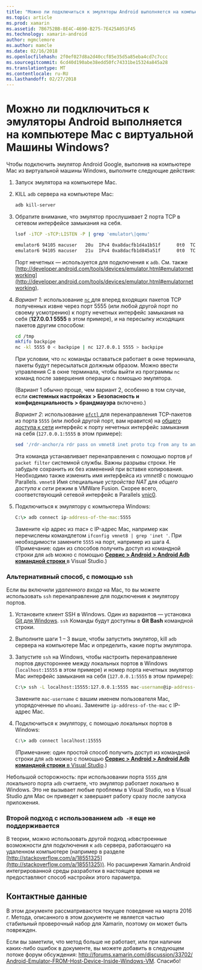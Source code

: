 ```yaml
---
title: "Можно ли подключиться к эмуляторы Android выполняется на компьютере Mac с виртуальной Машины Windows?"
ms.topic: article
ms.prod: xamarin
ms.assetid: 7B6752BB-8E4C-4690-B275-7E425A051F45
ms.technology: xamarin-android
author: mgmclemore
ms.author: mamcle
ms.date: 02/16/2018
ms.openlocfilehash: 2f0ef027d8a2d40ccf85e35d5a85eba4cd7c7ccc
ms.sourcegitcommit: 6cd40d190abe38edd50fc74331be15324a845a28
ms.translationtype: MT
ms.contentlocale: ru-RU
ms.lasthandoff: 02/27/2018
---
```

# <a name="is-it-possible-to-connect-to-android-emulators-running-on-a-mac-from-a-windows-vm"></a>Можно ли подключиться к эмуляторы Android выполняется на компьютере Mac с виртуальной Машины Windows?

Чтобы подключить эмулятор Android Google, выполнив на компьютере Mac из виртуальной машины Windows, выполните следующие действия:

1.  Запуск эмулятора на компьютере Mac.

2.  KILL `adb` сервера на компьютере Mac:

    ```bash
    adb kill-server
    ```

3.  Обратите внимание, что эмулятор прослушивает 2 порта TCP в сетевом интерфейсе замыкания на себя.

    ```bash
    lsof -iTCP -sTCP:LISTEN -P | grep 'emulator\|qemu'

    emulator6 94105 macuser   20u  IPv4 0xa8dacfb1d4a1b51f      0t0  TCP localhost:5555 (LISTEN)
    emulator6 94105 macuser   21u  IPv4 0xa8dacfb1d845a51f      0t0  TCP localhost:5554 (LISTEN)
    ```

    Порт нечетных — используется для подключения к `adb`. См. также [http://developer.android.com/tools/devices/emulator.html#emulatornetworking](http://developer.android.com/tools/devices/emulator.html#emulatornetworking).

4.  _Вариант 1_: использование [ `nc` ](https://developer.apple.com/library/mac/documentation/Darwin/Reference/ManPages/man1/nc.1.html) для вперед входящих пакетов TCP полученных извне через порт 5555 (или любой другой порт по своему усмотрению) к порту нечетных интерфейс замыкания на себя (**127.0.0.1 5555** в этом примере), и на пересылку исходящих пакетов другим способом:

    ```bash
    cd /tmp
    mkfifo backpipe
    nc -kl 5555 0 < backpipe | nc 127.0.0.1 5555 > backpipe
    ```

    При условии, что `nc` команды оставаться работает в окне терминала, пакеты будут пересылаться должным образом. Можно ввести управления C в окне терминала, чтобы выйти из программы `nc` команд после завершения операции с помощью эмулятора.

    (Вариант 1 обычно проще, чем вариант 2, особенно в том случае, если **системных настройках > Безопасность и конфиденциальность > брандмауэра** включено.) 

    _Вариант 2_: использование [ `pfctl` ](https://developer.apple.com/library/mac/documentation/Darwin/Reference/ManPages/man8/pfctl.8.html) для перенаправления TCP-пакетов из порта `5555` (или любой другой порт, вам нравится) на [общего доступа к сети](http://kb.parallels.com/en/4948) интерфейс к порту нечетных интерфейс замыкания на себя (`127.0.0.1:5555` в этом примере):

    ```bash
    sed '/rdr-anchor/a rdr pass on vmnet8 inet proto tcp from any to any port 5555 -> 127.0.0.1 port 5555' /etc/pf.conf | sudo pfctl -ef -
    ```

    Эта команда устанавливает перенаправления с помощью портов `pf packet filter` системной службы. Важны разрывы строки. Не забудьте сохранить их без изменений при вставке копирования. Необходимо также изменить имя интерфейса из *vmnet8* с помощью Parallels. `vmnet8` Имя специальные *устройства NAT* для *общего доступа к сети* режим в VMWare Fusion. Скорее всего, соответствующий сетевой интерфейс в Parallels [vnic0](http://download.parallels.com/doc/psbm/en/Parallels_Server_Bare_Metal_Users_Guide/29258.htm).

5.  Подключиться к эмулятору с компьютера Windows:

    ```cmd
    C:\> adb connect ip-address-of-the-mac:5555
    ```

    Замените «ip адрес из mac» с IP-адрес Mac, например как перечислены командлетом `ifconfig vmnet8 | grep 'inet '`. При необходимости замените `5555` на порт, например из шага 4\. (Примечание: один из способов получить доступ из командной строки для `adb` можно с помощью [ **Сервис > Android > Android Adb командной строки** ](~/cross-platform/troubleshooting/questions/version-logs.md#adb-logcat) в Visual Studio.)

### <a name="alternate-technique-using-ssh"></a>Альтернативный способ, с помощью `ssh`

Если вы включили _удаленного входа_ на Mac, то вы можете использовать `ssh` перенаправление для подключения к эмулятору портов.

1.  Установите клиент SSH в Windows. Один из вариантов — установка [Git для Windows](https://git-for-windows.github.io/). `ssh` Команды будут доступны в **Git Bash** командной строки.

2.  Выполните шаги 1 – 3 выше, чтобы запустить эмулятор, kill `adb` сервера на компьютере Mac и определить, какие порты эмулятора.

3.  Запустите `ssh` на Windows, чтобы настроить перенаправление портов двустороннее между локальных портов в Windows (`localhost:15555` в этом примере) и номер порта нечетных эмулятор Mac интерфейс замыкания на себя (`127.0.0.1:5555` в этом примере):

    ```cmd 
    C:\> ssh -L localhost:15555:127.0.0.1:5555 mac-username@ip-address-of-the-mac
    ```

    Замените `mac-username` с вашим именем пользователя Mac, упорядоченные по `whoami`. Замените `ip-address-of-the-mac` с IP-адрес Mac.

4.  Подключиться к эмулятору, с помощью локальных портов в Windows:

    ```cmd
    C:\> adb connect localhost:15555
    ```

    (Примечание: один простой способ получить доступ из командной строки для `adb` можно с помощью [ **Сервис > Android > Android Adb командной строки** в Visual Studio](~/cross-platform/troubleshooting/questions/version-logs.md#adb-logcat).)

Небольшой осторожность: при использовании порта `5555` для локального порта `adb` считаете, что эмулятор работает локально в Windows. Это не вызывает любые проблемы в Visual Studio, но в Visual Studio для Mac он приведет к завершает работу сразу после запуска приложения.

### <a name="alternate-technique-using-adb--h-is-not-yet-supported"></a>Второй подход с использованием `adb -H` еще не поддерживается

В теории, можно использовать другой подход `adb`встроенные возможности для подключения к `adb` сервера, работающего на удаленном компьютере (например в разделе [http://stackoverflow.com/a/18551325](http://stackoverflow.com/a/18551325)).
Но расширения Xamarin.Android интегрированной среды разработки в настоящее время не предоставляют способ настройки этого параметра.

## <a name="contact-information"></a>Контактные данные

В этом документе рассматриваются текущее поведение на марта 2016 г. Метода, описанного в этом документе не является частью стабильный проверочный набор для Xamarin, поэтому он может быть поврежден.

Если вы заметили, что метод больше не работает, или при наличии каких-либо ошибок в документе, вы можете добавить в следующем потоке форум обсуждения: [http://forums.xamarin.com/discussion/33702/ Android-Emulator-FROM-Host-Device-Inside-Windows-VM](http://forums.xamarin.com/discussion/33702/android-emulator-from-host-device-inside-windows-vm).
Спасибо!


